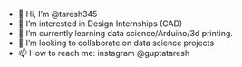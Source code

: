 - 👋 Hi, I’m @taresh345
- 👀 I’m interested in  Design Internships (CAD) 
- 🌱 I’m currently learning data science/Arduino/3d printing.
- 💞️ I’m looking to collaborate on data science projects
- 📫 How to reach me: instagram @guptataresh

<!---
taresh345/taresh345 is a ✨ special ✨ repository because its `README.md` (this file) appears on your GitHub profile.
You can click the Preview link to take a look at your changes.
--->

